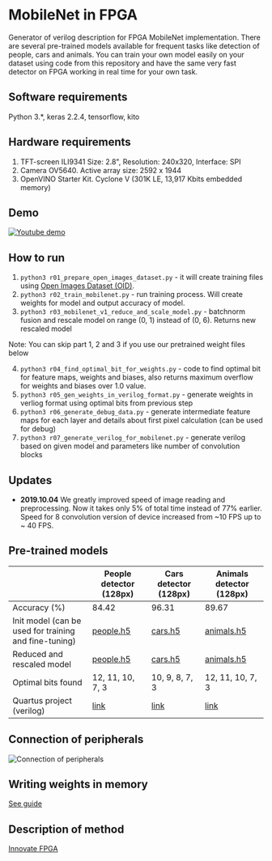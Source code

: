 # MobileNet in FPGA
Generator of verilog description for FPGA MobileNet implementation.
There are several pre-trained models available for frequent tasks like detection of people, cars and animals.
You can train your own model easily on your dataset using code from this repository and have the same very fast detector on FPGA working in real time for your own task.


## Software requirements
Python 3.*, keras 2.2.4, tensorflow, kito


## Hardware requirements
1) TFT-screen ILI9341 Size: 2.8", Resolution: 240x320, Interface: SPI
2) Camera OV5640. Active array size: 2592 x 1944
3) OpenVINO Starter Kit. Cyclone V (301K LE, 13,917 Kbits embedded memory)

## Demo

[![Youtube demo](https://github.com/ZFTurbo/MobileNet-in-FPGA/blob/master/img/Youtube-Screenshot.jpg)](https://www.youtube.com/watch?v=EQ9MJnWeHlo)

## How to run
1) `python3 r01_prepare_open_images_dataset.py` - it will create training files using [Open Images Dataset (OID)](https://storage.googleapis.com/openimages/web/index.html).
2) `python3 r02_train_mobilenet.py` - run training process. Will create weights for model and output accuracy of model.
3) `python3 r03_mobilenet_v1_reduce_and_scale_model.py` - batchnorm fusion and rescale model on range (0, 1) instead of (0, 6). Returns new rescaled model

Note: You can skip part 1, 2 and 3 if you use our pretrained weight files below

4) `python3 r04_find_optimal_bit_for_weights.py` - code to find optimal bit for feature maps, weights and biases, also returns maximum overflow for weights and biases over 1.0 value.
5) `python3 r05_gen_weights_in_verilog_format.py` - generate weights in verliog format using optimal bits from previous step 
6) `python3 r06_generate_debug_data.py` - generate intermediate feature maps for each layer and details about first pixel calculation (can be used for debug)
7) `python3 r07_generate_verilog_for_mobilenet.py` - generate verilog based on given model and parameters like number of convolution blocks

## Updates

* **2019.10.04** We greatly improved speed of image reading and preprocessing. Now it takes only 5% of total time instead of 77% earlier. Speed for 8 convolution version of device increased from ~10 FPS up to ~ 40 FPS.

## Pre-trained models

|  | People detector (128px) | Cars detector (128px)  | Animals detector (128px) |
| --- | --- | --- | --- |
| Accuracy (%) | 84.42 | 96.31 | 89.67 |
| Init model (can be used for training and fine-tuning) | [people.h5](https://github.com/ZFTurbo/MobileNet-in-FPGA/releases/download/v1.0/weights_mobilenet_1_0.25_128px_people_loss_0.3600_acc_0.8442_epoch_38.h5) | [cars.h5](https://github.com/ZFTurbo/MobileNet-in-FPGA/releases/download/v1.0/weights_mobilenet_1_0.25_128px_cars_loss_0.1088_acc_0.9631_epoch_67.h5) | [animals.h5](https://github.com/ZFTurbo/MobileNet-in-FPGA/releases/download/v1.0/weights_mobilenet_1_0.25_128px_animals_loss_0.2486_acc_0.8967_epoch_33.h5) |
| Reduced and rescaled model | [people.h5](https://github.com/ZFTurbo/MobileNet-in-FPGA/releases/download/v1.0/weights_mobilenet_1_0.25_128px_people_loss_0.3600_acc_0.8442_epoch_38_reduced_rescaled.h5) | [cars.h5](https://github.com/ZFTurbo/MobileNet-in-FPGA/releases/download/v1.0/weights_mobilenet_1_0.25_128px_cars_loss_0.1088_acc_0.9631_epoch_67_reduced_rescaled.h5) | [animals.h5](https://github.com/ZFTurbo/MobileNet-in-FPGA/releases/download/v1.0/weights_mobilenet_1_0.25_128px_animals_loss_0.2486_acc_0.8967_epoch_33_reduced_rescaled.h5) |
| Optimal bits found | 12, 11, 10, 7, 3 | 10, 9, 8, 7, 3 | 12, 11, 10, 7, 3 |
| Quartus project (verilog) | [link](https://github.com/ZFTurbo/MobileNet-in-FPGA/releases/download/v2.0/OpenVino_MobileNet_verilog_project_people.zip) | [link](https://github.com/ZFTurbo/MobileNet-in-FPGA/releases/download/v2.0/OpenVino_MobileNet_verilog_project_cars.zip) | [link](https://github.com/ZFTurbo/MobileNet-in-FPGA/releases/download/v2.0/OpenVino_MobileNet_verilog_project_animals.zip) |

## Connection of peripherals

![Connection of peripherals](https://github.com/ZFTurbo/MobileNet-in-FPGA/blob/master/img/Connection-of-Periferals.png)

## Writing weights in memory

[See guide](https://github.com/ZFTurbo/MobileNet-in-FPGA/blob/master/docs/Writing_weights_to_memory_using_UART.md)

## Description of method

[Innovate FPGA](http://www.innovatefpga.com/cgi-bin/innovate/teams.pl?Id=EM031)